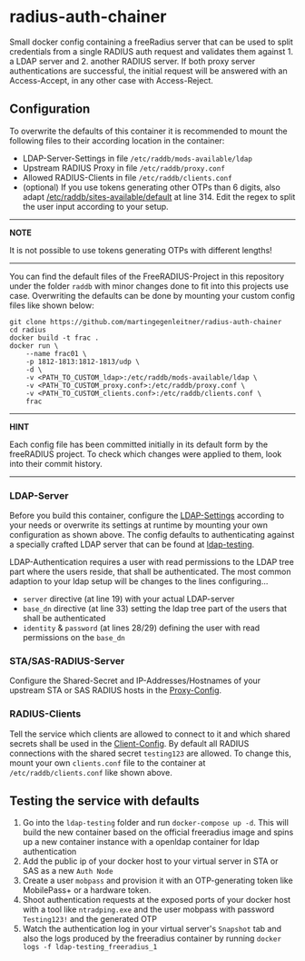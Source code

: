 # radius-auth-chainer
Small docker config containing a freeRadius server that can be used to split credentials from a single RADIUS auth request and validates them against 1. a LDAP server and 2. another RADIUS server. If both proxy server authentications are successful, the initial request will be answered with an Access-Accept, in any other case with Access-Reject.

## Configuration
To overwrite the defaults of this container it is recommended to mount the following files to their according location in the container:
* LDAP-Server-Settings in file `/etc/raddb/mods-available/ldap`
* Upstream RADIUS Proxy in file `/etc/raddb/proxy.conf`
* Allowed RADIUS-Clients in file `/etc/raddb/clients.conf`
* (optional) If you use tokens generating other OTPs than 6 digits, also adapt [/etc/raddb/sites-available/default](raddb/sites-available/default) at line 314. Edit the regex to split the user input according to your setup.

---
**NOTE**

It is not possible to use tokens generating OTPs with different lengths!

---

You can find the default files of the FreeRADIUS-Project in this repository under the folder `raddb` with minor changes done to fit into this projects use case. Overwriting the defaults can be done by mounting your custom config files like shown below:

```shell
git clone https://github.com/martingegenleitner/radius-auth-chainer
cd radius
docker build -t frac .
docker run \
    --name frac01 \
    -p 1812-1813:1812-1813/udp \
    -d \
    -v <PATH_TO_CUSTOM_ldap>:/etc/raddb/mods-available/ldap \
    -v <PATH_TO_CUSTOM_proxy.conf>:/etc/raddb/proxy.conf \
    -v <PATH_TO_CUSTOM_clients.conf>:/etc/raddb/clients.conf \
    frac
```

---
**HINT**

Each config file has been committed initially in its default form by the freeRADIUS project. To check which changes were applied to them, look into their commit history.

---

### LDAP-Server
Before you build this container, configure the [LDAP-Settings](raddb/mods-available/ldap) according to your needs or overwrite its settings at runtime by mounting your own configuration as shown above. The config defaults to authenticating against a specially crafted LDAP server that can be found at [ldap-testing](ldap-testing/Dockerfile).

LDAP-Authentication requires a user with read permissions to the LDAP tree part where the users reside, that shall be authenticated. The most common adaption to your ldap setup will be changes to the lines configuring...
* `server` directive (at line 19) with your actual LDAP-server
* `base_dn` directive (at line 33) setting the ldap tree part of the users that shall be authenticated
* `identity` & `password` (at lines 28/29) defining the user with read permissions on the `base_dn`

### STA/SAS-RADIUS-Server
Configure the Shared-Secret and IP-Addresses/Hostnames of your upstream STA or SAS RADIUS hosts in the [Proxy-Config](raddb/proxy.conf).

### RADIUS-Clients
Tell the service which clients are allowed to connect to it and which shared secrets shall be used in the [Client-Config](raddb/clients.conf). By default all RADIUS connections with the shared secret `testing123` are allowed. To change this, mount your own `clients.conf` file to the container at `/etc/raddb/clients.conf` like shown above.

## Testing the service with defaults
1. Go into the `ldap-testing` folder and run `docker-compose up -d`. This will build the new container based on the official freeradius image and spins up a new container instance with a openldap container for ldap authentication
2. Add the public ip of your docker host to your virtual server in STA or SAS as a new `Auth Node`
3. Create a user `mobpass` and provision it with an OTP-generating token like MobilePass+ or a hardware token.
4. Shoot authentication requests at the exposed ports of your docker host with a tool like `ntradping.exe` and the user mobpass with password `Testing123!` and the generated OTP
5. Watch the authentication log in your virtual server's `Snapshot` tab and also the logs produced by the freeradius container by running `docker logs -f ldap-testing_freeradius_1`